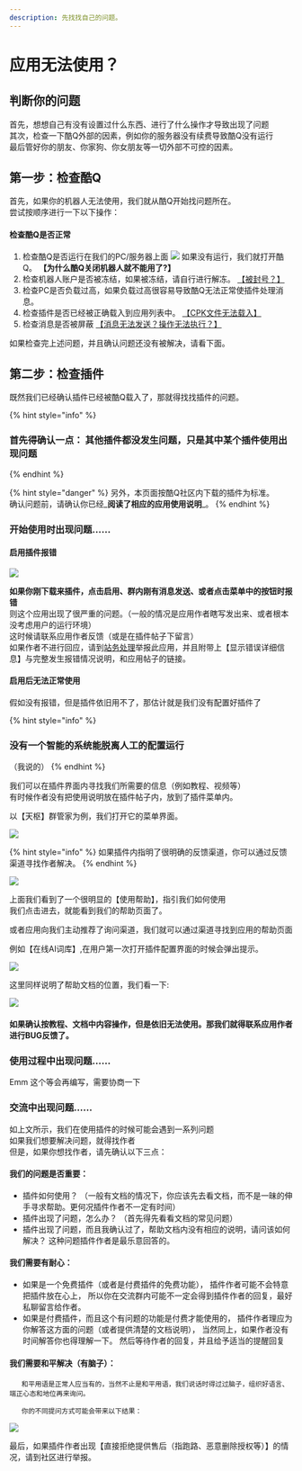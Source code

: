 ```yaml
---
description: 先找找自己的问题。
---
```


# 应用无法使用？

## 判断你的问题

 首先，想想自己有没有设置过什么东西、进行了什么操作才导致出现了问题  
 其次，检查一下酷Q外部的因素，例如你的服务器没有续费导致酷Q没有运行  
 最后管好你的朋友、你家狗、你女朋友等一切外部不可控的因素。

## 第一步：检查酷Q

 首先，如果你的机器人无法使用，我们就从酷Q开始找问题所在。  
尝试按顺序进行一下以下操作：

#### 检查酷Q是否正常

1. 检查酷Q是否运行在我们的PC/服务器上面 ![](../.gitbook/assets/image%20%28158%29.png) 如果没有运行，我们就打开酷Q。 **【为什么酷Q关闭机器人就不能用了?】**
2. 检查机器人账户是否被冻结，如果被冻结，请自行进行解冻。 [【被封号？】](priority/be-banned.md)
3. 检查PC是否负载过高，如果负载过高很容易导致酷Q无法正常使插件处理消息。
4. 检查插件是否已经被正确载入到应用列表中。 [【CPK文件无法载入】](cpk-cant-load.md)
5. 检查消息是否被屏蔽 [【消息无法发送？操作无法执行？】](sendmsg-error.md)

 如果检查完上述问题，并且确认问题还没有被解决，请看下面。

## 第二步：检查插件

 既然我们已经确认插件已经被酷Q载入了，那就得找找插件的问题。

{% hint style="info" %}
### 首先得确认一点： 其他插件都没发生问题，只是其中某个插件使用出现问题
{% endhint %}

{% hint style="danger" %}
另外，本页面按酷Q社区内下载的插件为标准。  
确认问题前，请确认你已经_**阅读了相应的应用使用说明**_。
{% endhint %}

### 开始使用时出现问题……

#### 启用插件报错

![](../.gitbook/assets/image%20%28171%29.png)

**如果你刚下载来插件，点击启用、群内刚有消息发送、或者点击菜单中的按钮时报错**  
则这个应用出现了很严重的问题。（一般的情况是应用作者瞎写发出来、或者根本没考虑用户的运行环境）  
这时候请联系应用作者反馈（或是在插件帖子下留言）  
如果作者不进行回应，请到[站务处理](https://cqp.cc/b/support)举报此应用，并且附带上【显示错误详细信息】与完整发生报错情况说明，和应用帖子的链接。

####  启用后无法正常使用

 假如没有报错，但是插件依旧用不了，那估计就是我们没有配置好插件了

{% hint style="info" %}
### 没有一个智能的系统能脱离人工的配置运行

（我说的）
{% endhint %}

我们可以在插件界面内寻找我们所需要的信息（例如教程、视频等）  
有时候作者没有把使用说明放在插件帖子内，放到了插件菜单内。

以【天枢】群管家为例，我们打开它的菜单界面。

![](../.gitbook/assets/image%20%28148%29.png)

{% hint style="info" %}
如果插件内指明了很明确的反馈渠道，你可以通过反馈渠道寻找作者解决。
{% endhint %}

![](../.gitbook/assets/image%20%28152%29.png)

 上面我们看到了一个很明显的【使用帮助】，指引我们如何使用  
我们点击进去，就能看到我们的帮助页面了。

 或者应用向我们主动推荐了询问渠道，我们就可以通过渠道寻找到应用的帮助页面

例如【在线AI词库】,在用户第一次打开插件配置界面的时候会弹出提示。

![](../.gitbook/assets/image%20%28149%29.png)

这里同样说明了帮助文档的位置，我们看一下:

![](../.gitbook/assets/image%20%28155%29.png)

#### 如果确认按教程、文档中内容操作，但是依旧无法使用。那我们就得联系应用作者进行BUG反馈了。

###  使用过程中出现问题……

 Emm 这个等会再编写，需要协商一下

### 交流中出现问题……

如上文所示，我们在使用插件的时候可能会遇到一系列问题  
如果我们想要解决问题，就得找作者  
但是，如果你想找作者，请先确认以下三点：

#### 我们的问题是否重要：

* 插件如何使用？ （一般有文档的情况下，你应该先去看文档，而不是一昧的伸手寻求帮助。更何况插件作者不一定有时间）
* 插件出现了问题，怎么办？ （首先得先看看文档的常见问题）
* 插件出现了问题，而且我确认过了，帮助文档内没有相应的说明，请问该如何解决？ 这种问题插件作者是最乐意回答的。

#### 我们需要有耐心：

* 如果是一个免费插件（或者是付费插件的免费功能）， 插件作者可能不会特意把插件放在心上， 所以你在交流群内可能不一定会得到插件作者的回复，最好私聊留言给作者。
* 如果是付费插件，而且这个有问题的功能是付费才能使用的， 插件作者理应为你解答这方面的问题（或者提供清楚的文档说明）， 当然同上，如果作者没有时间解答你也得理解一下。 然后等待作者的回复，并且给予适当的提醒回复

#### 我们需要和平解决（有脑子）：

       和平用语是正常人应当有的，当然不止是和平用语，我们说话时得过过脑子，组织好语言、端正心态和地位再来询问。

       你的不同提问方式可能会带来以下结果：

![](../.gitbook/assets/image%20%28160%29.png)

 最后，如果插件作者出现【直接拒绝提供售后（指跑路、恶意删除授权等）】的情况，请到社区进行举报。

